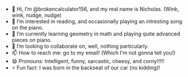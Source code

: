- 👋 Hi, I’m @brokencalculator156, and my real name is Nicholas. (Wink, wink, nudge, nudge)
- 👀 I’m interested in reading, and occasionally playing an intresting song on the piano.
- 🌱 I’m currently learning geometry in math and playing quite advanced pieces on piano.
- 💞️ I’m looking to collaborate on, well, nothing particularly.
- 📫 How to reach me: go to my email! (Which I'm not gonna tell you!)
- 😄 Pronouns: Intelligent, funny, sarcastic, cheesy, and corny!!!!!
- ⚡ Fun fact: I was born in the backseat of our car (no kidding)! 

<!---
brokencalculator156/brokencalculator156 is a ✨ special ✨ repository because its `README.md` (this file) appears on your GitHub profile.
You can click the Preview link to take a look at your changes.
--->
